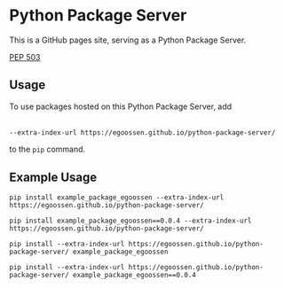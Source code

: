 # Python Package Server
This is a GitHub pages site,
serving as a Python Package Server.

[PEP 503](https://peps.python.org/pep-0503/)

## Usage
To use packages hosted on this Python Package Server,
add
######
    --extra-index-url https://egoossen.github.io/python-package-server/
to the `pip` command.

## Example Usage
`pip install example_package_egoossen --extra-index-url https://egoossen.github.io/python-package-server/`

`pip install example_package_egoossen==0.0.4 --extra-index-url https://egoossen.github.io/python-package-server/`

`pip install --extra-index-url https://egoossen.github.io/python-package-server/ example_package_egoossen`

`pip install --extra-index-url https://egoossen.github.io/python-package-server/ example_package_egoossen==0.0.4`
